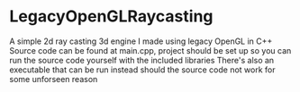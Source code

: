 # LegacyOpenGLRaycasting
A simple 2d ray casting 3d engine I made using legacy OpenGL in C++
Source code can be found at main.cpp, project should be set up so you can run the source code yourself with the included libraries
There's also an executable that can be run instead should the source code not work for some unforseen reason
